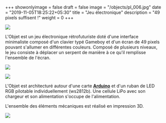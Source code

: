 +++
showonlyimage = false
draft = false
image = "/objects/pl_006.jpg"
date = "2019-11-05T18:25:22+05:30"
title = "Jeu électronique"
description = "49 pixels suffisent !"
weight = 0
+++


![](/objects/pl_006.jpg)

L'Objet est un jeu électronique rétrofuturiste doté d'une interface minimaliste composé d'un clavier typé Gameboy et d'un écran de 49 pixels pouvant s'allumer en différentes couleurs. Composé de plusieurs niveaux, le jeu consiste à déplacer un serpent de manière à ce qu'il remplisse l'ensemble de l'écran.  

![](/objects/pl_001.jpg)

![](/objects/pl_007.jpg) 

L'Objet est architecturé autour d'une carte [**Arduino**][1] et d'un ruban de LED RGB pilotable individuellement (ws2812b). Une cellule LiPo avec son chargeur et son alimentation s'occupe de l'alimentation. 

L'ensemble des éléments mécaniques est réalisé en impression 3D. 

![](/objects/pl_004.jpg)

[1]: https://www.arduino.cc/





